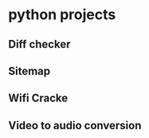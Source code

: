 # python projects
<h2>Diff checker<h2>
<h2>Sitemap<h2>
<h2>Wifi Cracke<h2>
<h2>Video to audio conversion<h2>

